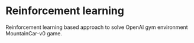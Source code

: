 # Reinforcement learning

Reinforcement learning based approach to solve OpenAI gym environment MountainCar-v0 game. 
